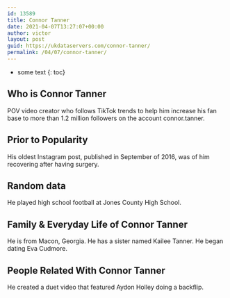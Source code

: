 ```yaml
---
id: 13589
title: Connor Tanner
date: 2021-04-07T13:27:07+00:00
author: victor
layout: post
guid: https://ukdataservers.com/connor-tanner/
permalink: /04/07/connor-tanner/
---
```


* some text
{: toc}


## Who is Connor Tanner



POV video creator who follows TikTok trends to help him increase his fan base to more than 1.2 million followers on the account connor.tanner. 

                
                
                
## Prior to Popularity



His oldest Instagram post, published in September of 2016, was of him recovering after having surgery.

                
                
                
## Random data



He played high school football at Jones County High School. 

                
                
                
## Family & Everyday Life of Connor Tanner



He is from Macon, Georgia. He has a sister named Kailee Tanner. He began dating Eva Cudmore.

                
                
                
## People Related With Connor Tanner



He created a duet video that featured Aydon Holley doing a backflip.

                
              
            
          
          
          